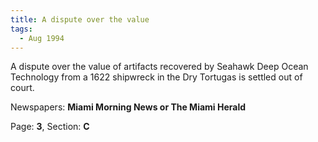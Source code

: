 ```yaml
---  
title: A dispute over the value  
tags:  
  - Aug 1994  
---  
```

  
A dispute over the value of artifacts recovered by Seahawk Deep Ocean Technology from a 1622 shipwreck in the Dry Tortugas is settled out of court.  
  
Newspapers: **Miami Morning News or The Miami Herald**  
  
Page: **3**, Section: **C** 
